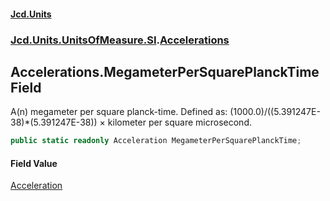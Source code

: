 #### [Jcd.Units](index.md 'index')
### [Jcd.Units.UnitsOfMeasure.SI](Jcd.Units.UnitsOfMeasure.SI.md 'Jcd.Units.UnitsOfMeasure.SI').[Accelerations](Accelerations.md 'Jcd.Units.UnitsOfMeasure.SI.Accelerations')

## Accelerations.MegameterPerSquarePlanckTime Field

A(n) megameter per square planck-time. Defined as: (1000.0)/((5.391247E-38)*(5.391247E-38)) × kilometer per square microsecond.

```csharp
public static readonly Acceleration MegameterPerSquarePlanckTime;
```

#### Field Value
[Acceleration](Acceleration.md 'Jcd.Units.UnitTypes.Acceleration')